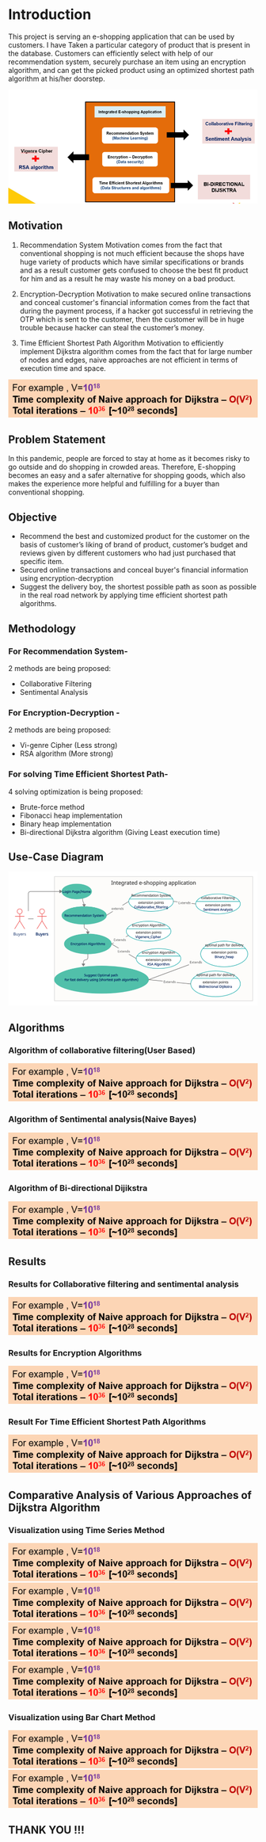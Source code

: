 # Introduction
This project is serving an e-shopping application that can be used by customers. I have Taken a  particular category of product that is present in the database. Customers can efficiently select with help of our recommendation system, securely purchase an item using an encryption algorithm, and can get the picked product using an optimized shortest path algorithm at his/her doorstep.


<img src = "https://github.com/mayank0rastogi/Integrated-E-shopping-Application/blob/main/charts%20and%20graph/workflow.png">

## Motivation
1. Recommendation System
Motivation comes from the fact that conventional shopping is not much efficient because the shops have huge variety of products which have similar specifications or brands and as a result customer gets confused to choose the best fit product for him and as a result he may waste his money on a bad product. 

2. Encryption-Decryption
Motivation to make secured online transactions and conceal customer's financial information comes from the fact that during the payment process, if a hacker got successful in retrieving the OTP which is sent to the customer, then the customer will be in huge trouble because hacker can steal the customer’s money. 

3. Time Efficient Shortest Path Algorithm 
Motivation to efficiently implement Dijkstra algorithm comes from the fact that for large number of nodes and edges, naive approaches are not efficient in terms of execution time and space.
<img src = "https://github.com/mayank0rastogi/Integrated-E-shopping-Application/blob/main/charts%20and%20graph/dij-2.png">


## Problem Statement
In this pandemic, people  are forced to stay at home as it becomes risky to go outside and do shopping in crowded areas. Therefore, E-shopping becomes an easy and a safer alternative for shopping goods, which also makes the experience more helpful and fulfilling for a buyer than conventional shopping. 

## Objective
* Recommend the best and customized product for the customer on the basis of customer’s liking of brand of product, customer’s budget and reviews given by different customers who had just purchased that specific item.
* Secured online transactions and conceal buyer's financial information using encryption-decryption 
* Suggest the delivery boy,  the shortest possible path as soon as possible in the real road network by applying time efficient shortest path algorithms.

## Methodology 

### For Recommendation System-
2 methods are being proposed:
* Collaborative Filtering
* Sentimental Analysis

### For Encryption-Decryption -
2 methods are being proposed:
* Vi-genre Cipher (Less strong)
* RSA algorithm  (More strong)

### For solving Time Efficient Shortest Path-
4 solving optimization is being proposed:
* Brute-force method
* Fibonacci heap implementation
* Binary heap implementation
* Bi-directional Dijkstra algorithm (Giving Least execution time) 

## Use-Case Diagram
<img src = "https://github.com/mayank0rastogi/Integrated-E-shopping-Application/blob/main/charts%20and%20graph/use%20case%20digram.png">

## Algorithms
### Algorithm of collaborative filtering(User Based)
<img src = "https://github.com/mayank0rastogi/Integrated-E-shopping-Application/blob/main/charts%20and%20graph/dij-2.png">

### Algorithm of Sentimental analysis(Naive Bayes)
<img src = "https://github.com/mayank0rastogi/Integrated-E-shopping-Application/blob/main/charts%20and%20graph/dij-2.png">

### Algorithm of Bi-directional Dijikstra
<img src = "https://github.com/mayank0rastogi/Integrated-E-shopping-Application/blob/main/charts%20and%20graph/dij-2.png">

## Results
### Results for Collaborative filtering and sentimental analysis
<img src = "https://github.com/mayank0rastogi/Integrated-E-shopping-Application/blob/main/charts%20and%20graph/dij-2.png">

### Results for Encryption Algorithms
<img src = "https://github.com/mayank0rastogi/Integrated-E-shopping-Application/blob/main/charts%20and%20graph/dij-2.png">

### Result For Time Efficient Shortest Path Algorithms
<img src = "https://github.com/mayank0rastogi/Integrated-E-shopping-Application/blob/main/charts%20and%20graph/dij-2.png">

## Comparative Analysis of Various Approaches of Dijkstra Algorithm
### Visualization using Time Series Method

<img src = "https://github.com/mayank0rastogi/Integrated-E-shopping-Application/blob/main/charts%20and%20graph/dij-2.png">

<img src = "https://github.com/mayank0rastogi/Integrated-E-shopping-Application/blob/main/charts%20and%20graph/dij-2.png">

<img src = "https://github.com/mayank0rastogi/Integrated-E-shopping-Application/blob/main/charts%20and%20graph/dij-2.png">

<img src = "https://github.com/mayank0rastogi/Integrated-E-shopping-Application/blob/main/charts%20and%20graph/dij-2.png">

### Visualization using Bar Chart Method
<img src = "https://github.com/mayank0rastogi/Integrated-E-shopping-Application/blob/main/charts%20and%20graph/dij-2.png">

<img src = "https://github.com/mayank0rastogi/Integrated-E-shopping-Application/blob/main/charts%20and%20graph/dij-2.png">

 ## THANK YOU !!!
